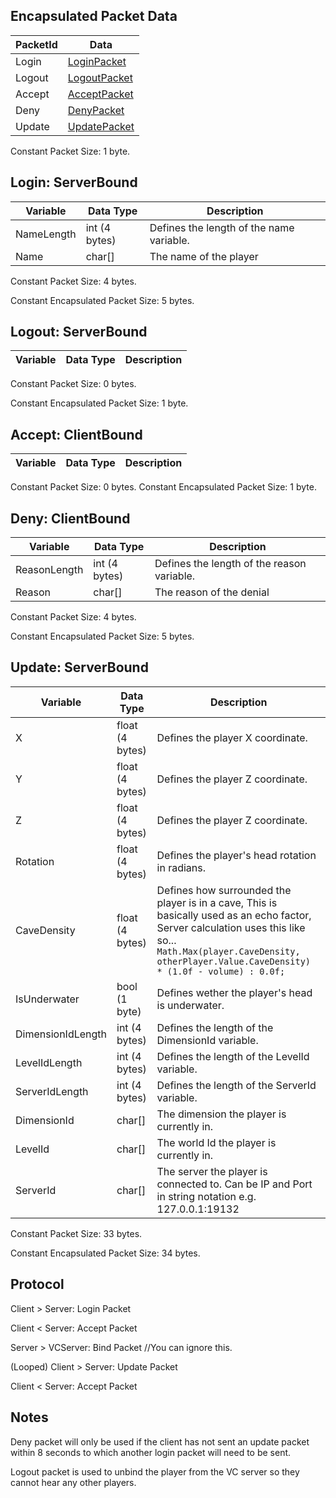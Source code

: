 ## Encapsulated Packet Data

|PacketId|Data                               |
|--------|-----------------------------------|
|Login   |[LoginPacket](#login-serverbound)  |
|Logout  |[LogoutPacket](#logout-serverbound)|
|Accept  |[AcceptPacket](#accept-clientbound)|
|Deny    |[DenyPacket](#deny-clientbound)    |
|Update  |[UpdatePacket](#update-serverbound)|

Constant Packet Size: 1 byte.


## Login: ServerBound

|Variable  |Data Type    |Description                             |
|----------|-------------|----------------------------------------|
|NameLength|int (4 bytes)|Defines the length of the name variable.|
|Name      |char[]       |The name of the player                  |

Constant Packet Size: 4 bytes.

Constant Encapsulated Packet Size: 5 bytes.

## Logout: ServerBound

|Variable|Data Type|Description|
|--------|---------|-----------|

Constant Packet Size: 0 bytes.

Constant Encapsulated Packet Size: 1 byte.

## Accept: ClientBound

|Variable|Data Type|Description|
|--------|---------|-----------|

Constant Packet Size: 0 bytes.
Constant Encapsulated Packet Size: 1 byte.

## Deny: ClientBound
|Variable    |Data Type    |Description                               |
|------------|-------------|------------------------------------------|
|ReasonLength|int (4 bytes)|Defines the length of the reason variable.|
|Reason      |char[]       |The reason of the denial                  |

Constant Packet Size: 4 bytes.

Constant Encapsulated Packet Size: 5 bytes.

## Update: ServerBound
|Variable         |Data Type      |Description                                    |
|-----------------|---------------|-----------------------------------------------|
|X                |float (4 bytes)|Defines the player X coordinate.               |
|Y                |float (4 bytes)|Defines the player Z coordinate.               |
|Z                |float (4 bytes)|Defines the player Z coordinate.               |
|Rotation         |float (4 bytes)|Defines the player's head rotation in radians. |
|CaveDensity      |float (4 bytes)|Defines how surrounded the player is in a cave, This is basically used as an echo factor, Server calculation uses this like so... `Math.Max(player.CaveDensity, otherPlayer.Value.CaveDensity) * (1.0f - volume) : 0.0f;`|
|IsUnderwater     |bool (1 byte)  |Defines wether the player's head is underwater.|
|DimensionIdLength|int (4 bytes)  |Defines the length of the DimensionId variable.|
|LevelIdLength    |int (4 bytes)  |Defines the length of the LevelId variable.    |
|ServerIdLength   |int (4 bytes)  |Defines the length of the ServerId variable.   |
|DimensionId      |char[]         |The dimension the player is currently in.      |
|LevelId          |char[]         |The world Id the player is currently in.       |
|ServerId         |char[]         |The server the player is connected to. Can be IP and Port in string notation e.g. 127.0.0.1:19132|

Constant Packet Size: 33 bytes.

Constant Encapsulated Packet Size: 34 bytes.


## Protocol
Client > Server: Login Packet

Client < Server: Accept Packet

Server > VCServer: Bind Packet //You can ignore this.

(Looped)
Client > Server: Update Packet

Client < Server: Accept Packet

## Notes
Deny packet will only be used if the client has not sent an update packet within 8 seconds to which another login packet will need to be sent.

Logout packet is used to unbind the player from the VC server so they cannot hear any other players.
